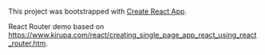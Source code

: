 This project was bootstrapped with [Create React App](https://github.com/facebookincubator/create-react-app).

React Router demo based on https://www.kirupa.com/react/creating_single_page_app_react_using_react_router.htm.

